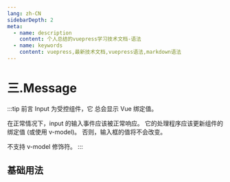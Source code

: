 ```yaml
---
lang: zh-CN
sidebarDepth: 2
meta:
  - name: description
    content: 个人总结的vuepress学习技术文档-语法
  - name: keywords
    content: vuepress,最新技术文档,vuepress语法,markdown语法
---
```


# 三.Message

:::tip 前言
Input 为受控组件，它 总会显示 Vue 绑定值。

在正常情况下，input 的输入事件应该被正常响应。 它的处理程序应该更新组件的绑定值 (或使用 v-model)。 否则，输入框的值将不会改变。

不支持 v-model 修饰符。
:::

## 基础用法

<preview path="./message.vue"></preview>
